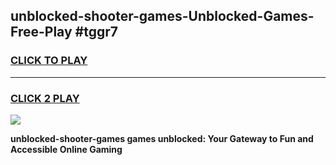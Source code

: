 
## unblocked-shooter-games-Unblocked-Games-Free-Play #tggr7
<h3>
<a href="https://us.freeplayer.one?title=unblocked-shooter-games&ref=9M">CLICK TO PLAY</a></h3>
<hr>

<h3>
<a href="https://us.freeplayer.one?title=unblocked-shooter-games&ref=9M">CLICK 2 PLAY</a>
  
</h3>

<a href="https://us.freeplayer.one?title=unblocked-shooter-games&ref=9M"><img src="https://clearcache.store/games.png"></a>


**unblocked-shooter-games games unblocked: Your Gateway to Fun and Accessible Online Gaming**

